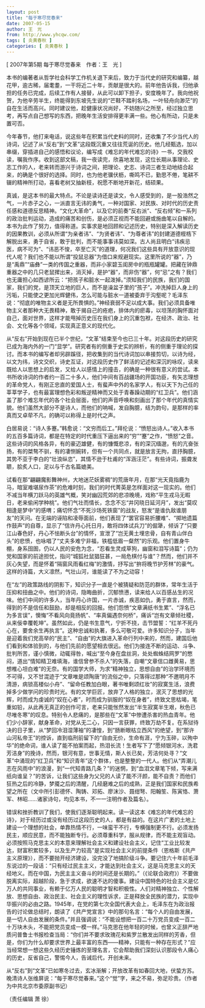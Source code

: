 ```yaml
---
layout: post
title: "每于寒尽觉春来"
date: 2007-05-15
author: 王　光
from: http://www.yhcqw.com/
tags: [ 炎黄春秋 ]
categories: [ 炎黄春秋 ]
---
```



[ 2007年第5期 每于寒尽觉春来　作者：王　光 ]


本书的编著者从哲学社会科学工作机关退下来后，致力于当代史的研究和编纂，越花甲，逾古稀，届耄耋，一干将近二十年，贡献是很大的。前年他告诉我，归他承担的任务已完成，后续工作有人接替，从此可以卸下担子，安度晚年了。我向他祝贺，为他辛劳半生，终能得到东坡先生说的“芒鞋不踏利名场，一叶轻舟向渺茫”的自在生活而高兴。同时建议他，趁健康状况尚好，不妨随兴之所至，经过独立思考，再写点自己想写的东西，把晚年生活安排得更丰满一些。他心有所动，只是未置可否。


今年春节，他打来电话，说这些年在积累当代史料的同时，还收集了不少当代人的诗词，记述了从“反右”到“文革”这段既沉重又往往荒诞的历史。他几经甄选，加以串缀，穿插进自己的感悟和议论，编写成《难忘的年代难忘的诗》一书，交我校读，嘱我作序。收到这部文稿，我一夜读完，欣喜地发现，这位长期从事理论、史志工作的人，老来转而游兴于诗词之间，把理论、史志、诗词三者生动地结合起来，的确是个很好的选择。同时，也为他老骥伏枥，嘶鸣不已，勤思不倦，笔耕不辍的精神所打动，喜看老树又抽新枝，祝愿不断地开新花，结硕果。


真诚，是这本书的最大特点。不论是读诗还是读文，令人感受到的，是一股浩然之气，一片赤子之心，一派直言无讳的勇气，一种对国家、对民族、对时代的历史责任感和道德反思精神。“文化大革命”，以及它的前奏“反右派”、“反右倾”和一系列的政治批判运动，造成的痛苦和创伤，是必须正视而不能回避或施曲笔以自解的。本书为此作了努力，值得称道。实事求是地回顾和记述历史，特别是深入解读历史的因果教训，必须从所谓“为亲者讳”、“为贤者讳”、“为尊者讳”的封建道德桎梏下解脱出来，勇于自省，敢于批判，而不能事事讳莫如深。古人尚且明白“讳疾忌医，病不可为”、“讳恶不悛，卒至亡灭”的道理，何况我们这些具有开放意识的现代人呢？我们也不能以所谓“投鼠忌器”为借口来规避现实。这里所说的“器”，乃是“禹鼎”“庙彝”一类的传国之重器，而非小家碧玉闺房中的瓶瓶罐罐。把藏在钟鼎重器之中的几只老鼠撵出来，消灭掉，是护“器”，而非伤“器”，何“忌”之有？我们也无庸担心如西谚所云：“把孩子和脏水一起泼掉。”须知我们的民族，我们的国家，我们的党，是顶天立地的巨人，而不是澡盆子里的“孩子”。冲洗掉巨人身上的污垢，只能使之更加光辉健伟，怎么可能与脏水一道被委弃于沟壑呢？毛泽东说：“彻底的唯物主义者是无所畏惧的。”神经衰弱不足以成大事。我们必须具备唯物主义者那种大无畏精神，敢于揭自己的疮疤，排体内的瘀毒，以坦荡的胸怀面对自己，面对世界，这样才能甩掉历史压在我们身上的沉重包袱，在经济、政治、社会、文化等各个领域，实现真正意义的现代化。


从“反右”开始到现在已半个世纪，“文革”结束至今也已三十年。对这段历史的研究已成为海内外的一门“显学”。研究者有的侧重于史实的辨析，有的侧重于理论的探讨。而本书的编写者却另辟蹊径，把收集到的当代诗词加以串接剪切，以诗为经，以文为纬，诗文交织，诗史互证，对这段历史作了鲜活的记述和深沉的咏叹，读来既给人以思想上的启发，又给人以感情上的撞击，的确是一种很有意义的尝试。本书所收诗词的作者约一百二十多人，他们中间有百战疆场的开国功臣，有矢志理想的革命党人，有刚正忠直的爱国人士，有蜚声中外的名家学人，有以天下为己任的莘莘学子，也有最富理想色彩和叛逆精神而又处于青春躁动期的“红卫兵”。他们涵盖了那个难忘年代的各个社会层面，他们的声音呼唤和刻画出了那个年代的真情实貌。他们虽然大部分不是诗人，而他们的呐喊，发自胸臆，结为韵句，是那样的率真而又卓荦不凡，的确可以称得上是时代之声。


白居易说：“诗人多蹇。”韩愈说：“文穷而后工。”拜伦说：“愤怒出诗人。”收入本书的五百多篇诗词，都是在特定的时代重压下逼出来的“穷”“蹇”之作，“愤怒”之音。这些诗词的风格各异，有的豪迈雄健，有的慷慨悲凉，有的深沉缅邈，有的亢奋张扬，有的桀骜不驯，有的凄恻婉转，但有一个共同点，就是放言无拘，直抒胸臆，其势不亚于李白的“壮浪纵恣”，其情不逊于杜甫的“浑涵汪茫”。有些诗词，振聋发聩，脍炙人口，足以与千古名篇媲美。


试看在那“翩翩魔影舞神州，大地迷茫妖雾稠”的荒唐年月，在那“光天竟指鹿为马，暗室难堪尿作茶”的危难时刻，我们的时代菁英是怎样面对这一现实的。他们不减当年横刀跃马的英雄气概，笑对幽囚荒郊的悲凉晚境，戏称“平生戎马无暇日，老来偷闲学种桃”。他们气壮而情长，念念不忘“井冈晓日延河月”，发出“莫叹相逢是梦中”的感喟；痛切怀念“不死沙场死铁窗”的战友，怒发“是谁仇敌谁朋友”的天问。在无端的诬陷和凌辱面前，他们表现了“罢官容易折腰难”、“掷地遗篇作鼓声”的自尊，显示了“信许丹心托日月，敢将四体试兵刀”的倔犟，倾诉了“只要江山春色好，丹心不怯断头台”的情怀，宣泄了“岂无黄土埋忠骨，自有青山伴白头”的悲愤，也咏唱了“丈夫多难宁非福，铁槛低眉一粲然”的乐观。他们置身牛棚，身系囹圄，仍以人民的安危为念，“忍看生灵成草狗，幽窗和泪写诗篇”；仍为党和国家的前途担忧，指问“城狐社鼠猖狂甚，一局危棋付与谁”？然而，他们并不灰心失望，而是怀着“隔窗风雨看红梅”的激情，抒写出“拚将晚节护芳林”的豪气。这样的诗篇，大义凛然，气壮山河，谁能读了不为之动容！


在“左”的政策路线的阴影下，知识分子一直是个被猜疑和防范的群体，常年生活于压抑和扭曲之中。他们的诗词，隐晦曲折，沉郁愤懑，读来给人以百感丛生的况味。他们中间的许多人，当年丹心许国，一片赤诚，疾恶如仇，勇于直言，然而，得到的不是信任和鼓励，却是相反的回报。他们怨愤“文章满纸书生累”、“浮名已为多言误”，懊悔“不看风向竟扬帆”、“率真偏遇奈何桥”，痛诉“岂有文章倾社稷，从来佞幸覆乾坤”。虽然如此，仍是书生意气，宁折不挠，击节盟誓：“红羊不死丹心在，要舍余生再执言”。这种忠诚和执著，多么可敬可爱。许多知识分子，当年是迎着我们党高举的“民主”、“自由”的大旗进入革命行列中来的，然而，建国后他们看到和体验到的，与他们先前的愿望相去很远。他们为接连不断的运动、斗争、批判所苦，谨小慎微，动辄得咎，喊出“至今身在盘丝洞，处处蜘蛛结网罗”的憋闷，道出“情知精卫难填海，谁信曾参不杀人”的失落，自嘲“文章信口雌黄易，思想椎心坦白难”的无奈。有的国学大师，为求“精神独立，思想自由”的治学环境而不可得，又不甘混迹于“文章唯是颂陶唐”的流俗之中，只落得过那种“不邀明月不清游，病锁高楼似小舟”、“留命任教加白眼，著书唯剩颂红妆”的寂寞生活，浪费掉多少做学问的珍贵时光。有的文学巨匠，放弃了人格的独立，泯灭了思想的光辉，时而成为虔诚的“奴在心者”，时而成为驯服的“奴在身者”，终致文思枯竭，笔重如铅，从此再无真正的创作可言，老来只能怅然发出“半生寂寞半生艰，秋色已尽唯冬寒”的叹息。特别令人悲痛的，是那些在“文革”中惨遭杀害的热血青年。他们少小辞家，献身革命，对党从无二心，只因一言获罪，终致万劫不复。在系狱待决的日子里，从“梦回冷泪湿薄袖”的凄惶，到“肠断眼枯立西风”的绝望，到“那许山河私帝王”的控诉，直到临刑前留下的“自由无价，生命有涯，宁为玉碎，以殉中华”的绝命词，谁人读了能不拍案而起，热泪长流！生者写下了“愿倾银河水，洗君芳洁身”的挽诗，然而，银河有意，世事无情，斯人长已矣，芳洁何处寻？“文革”中涌现的“红卫兵”和“知识青年”这个群体，也是整整的一代人。他们从“弄潮儿志在风雨中”的浪漫，到“一代知青路几条？”的迷惘，到“血泪文章笔下倾，写来满纸向谁呈？”的苦诉，让我们这些身为父兄的人读了能不汗颜，能不自责？而他们狂热之后的冷静，梦魇之后的清醒，几经磨难之后的成熟，正是我们国家和民族希望之所在（文中所引彭德怀、陶铸、邓拓、廖沫沙、聂绀弩、阳翰笙、陈寅恪、萧军、林昭……诸家诗句，均见本书，不一一注明作者及篇名）。


错误和挫折教训了我们，使我们逐渐聪明起来。读一读这本《难忘的年代难忘的诗》，对于经历过或没有经历过这段历史的人，都是有益的。在这片广袤的土地上建设一个理想的社会，单靠热情不行，一味蛮干不行，专横强制更不行。必须发扬民主，顺应民意，而不能独断专行。必须尊重科学，服从规律，而不能主观盲动。必须按照马克思主义的本意来理解社会主义和建设社会主义，记住“工业比较发达，财富积累较多，以及生产力较高”是实现社会主义的前提条件（恩格斯《共产主义原理》），而不要抛开经济建设，没完没了地搞阶级斗争。要记住六十年前毛泽东说过的一段话：“只有经过民主主义，才能达到社会主义，这是马克思主义的天经地义。而在中国，为民主主义奋斗的时间还是长期的。”（《论联合政府》）不要做脱离实际，超越阶段，急于求成，欲速不达的傻事。建设中国特色的社会主义是亿万人的共同事业，有赖于亿万人民的聪明才智和积极性。人们对精神独立、个性解放、思想自由、政治民主、社会主义的理性诉求，正是释放全民族的潜力，实现中华振兴的必由之路。1945年，在党的第七次全国代表大会上，毛泽东在为政治报告的讨论做总结时，朗读了《共产党宣言》中的那句名言：“每个人的自由发展，是一切人自由发展的条件。”并且强调说：“不能设想把一百二十万党员变成一百二十万块木头，不能把党员变成一模一样。”马克思在他年轻的时候，也曾义正辞严地质问普鲁士书报检查当局：“你们并不要求玫瑰花和紫罗兰散发出同样的芳香，但是，你们为什么却要求世界上最丰富的东西——精神，只能有一种存在形式？”应当经常想一想这些久经历史锤炼的至理名言，它会帮助我们深刻认识那段令人痛心的历史，反省自己，警惕今人，告诫后代，开创未来。


从“反右”到“文革”已如寒冬过去，玄冰渐解；开放改革有如春回大地，伏蛰方苏。晚清诗人张维屏说：“每于寒尽觉春来。”这个“觉”字，来之不易，弥足珍贵。（作者为中共北京市委原副书记）

（责任编辑 萧 徐）


